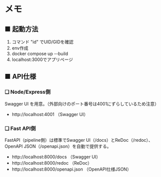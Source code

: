 # メモ

## ■ 起動方法

1. コマンド "id" でUID/GIDを確認
1. env作成
1. docker compose up --build
1. localhost:3000でアプリページ


## ■ API仕様

### ❑ Node/Express側

Swagger UI を用意。（外部向けのポート番号は4001にずらしているため注意）

- http://localhost:4001 （Swagger UI）


### ❑ Fast API側

FastAPI（pipeline側）は標準でSwagger UI（/docs）とReDoc（/redoc）、OpenAPI JSON（/openapi.json）を自動で提供する。

- http://localhost:8000/docs （Swagger UI）
- http://localhost:8000/redoc （ReDoc）
- http://localhost:8000/openapi.json （OpenAPI仕様JSON）
